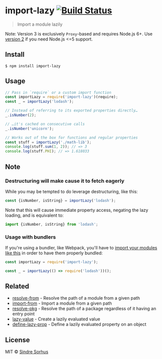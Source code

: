 # import-lazy [![Build Status](https://travis-ci.org/sindresorhus/import-lazy.svg?branch=master)](https://travis-ci.org/sindresorhus/import-lazy)

> Import a module lazily

Note: Version 3 is exclusively `Proxy`-based and requires Node.js 6+. Use [version 2](https://github.com/sindresorhus/import-lazy/tree/ed6c2fac31aaf8a7d91a27295756383487f3965d) if you need Node.js <=5 support.


## Install

```
$ npm install import-lazy
```


## Usage

```js
// Pass in `require` or a custom import function
const importLazy = require('import-lazy')(require);
const _ = importLazy('lodash');

// Instead of referring to its exported properties directly…
_.isNumber(2);

// …it's cached on consecutive calls
_.isNumber('unicorn');

// Works out of the box for functions and regular properties
const stuff = importLazy('./math-lib');
console.log(stuff.sum(1, 2)); // => 3
console.log(stuff.PHI); // => 1.618033
```

## Note

### Destructuring will make cause it to fetch eagerly

While you may be tempted to do leverage destructuring, like this:

```js
const {isNumber, isString} = importLazy('lodash');
```

Note that this will cause immediate property access, negating the lazy loading, and is equivalent to:

```js
import {isNumber, isString} from 'lodash';
```

### Usage with bundlers

If you're using a bundler, like Webpack, you'll have to [import your modules like this](https://github.com/webpack/webpack/issues/9155) in order to have them properly bundled:

```js
const importLazy = require('import-lazy');

const _ = importLazy(() => require('lodash'))();
```


## Related

- [resolve-from](https://github.com/sindresorhus/resolve-from) - Resolve the path of a module from a given path
- [import-from](https://github.com/sindresorhus/import-from) - Import a module from a given path
- [resolve-pkg](https://github.com/sindresorhus/resolve-pkg) - Resolve the path of a package regardless of it having an entry point
- [lazy-value](https://github.com/sindresorhus/lazy-value) - Create a lazily evaluated value
- [define-lazy-prop](https://github.com/sindresorhus/define-lazy-prop) - Define a lazily evaluated property on an object


## License

MIT © [Sindre Sorhus](https://sindresorhus.com)
